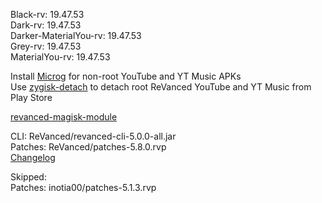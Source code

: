 Black-rv: 19.47.53  
Dark-rv: 19.47.53  
Darker-MaterialYou-rv: 19.47.53  
Grey-rv: 19.47.53  
MaterialYou-rv: 19.47.53  

Install [Microg](https://github.com/ReVanced/GmsCore/releases) for non-root YouTube and YT Music APKs  
Use [zygisk-detach](https://github.com/j-hc/zygisk-detach) to detach root ReVanced YouTube and YT Music from Play Store  

[revanced-magisk-module](https://github.com/j-hc/revanced-magisk-module)
  
CLI: ReVanced/revanced-cli-5.0.0-all.jar  
Patches: ReVanced/patches-5.8.0.rvp  
[Changelog](https://github.com/ReVanced/revanced-patches/releases/tag/v5.8.0)  

Skipped:  
Patches: inotia00/patches-5.1.3.rvp        
